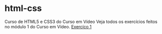 # html-css
 Curso de HTML5 e CSS3 do Curso em Vídeo
 Veja todos os exercícios feitos no módulo 1 do Curso em Vídeo.
 <a href="/exercicios/ex001/index.html">Exercíco 1</a>

